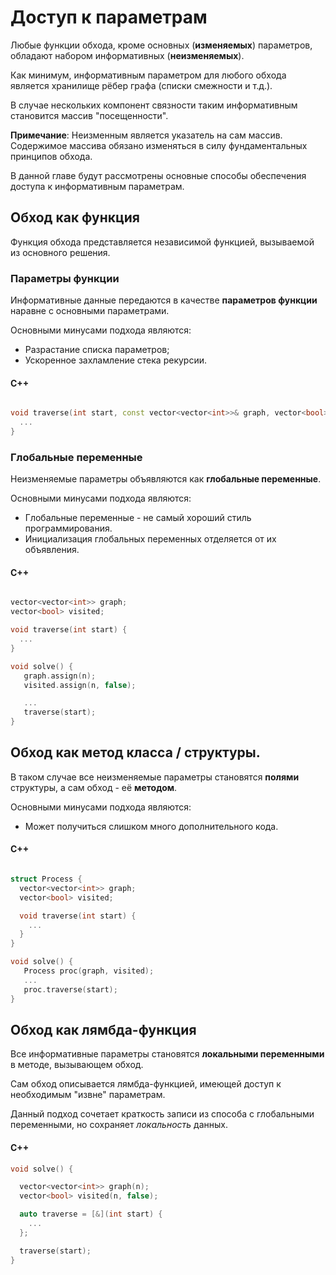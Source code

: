 # Доступ к параметрам

Любые функции обхода, кроме основных (**изменяемых**) параметров, обладают набором информативных (**неизменяемых**).

Как минимум, информативным параметром для любого обхода является хранилище рёбер графа (списки смежности и т.д.).

В случае нескольких компонент связности таким информативным становится массив "посещенности".

**Примечание**: Неизменным является указатель на сам массив.
Содержимое массива обязано изменяться в силу фундаментальных принципов обхода.

В данной главе будут рассмотрены основные способы обеспечения доступа к информативным параметрам.

## Обход как функция

Функция обхода представляется независимой функцией, вызываемой из основного решения.

### Параметры функции

Информативные данные передаются в качестве **параметров функции** наравне с основными параметрами.

Основными минусами подхода являются:

- Разрастание списка параметров;
- Ускоренное захламление стека рекурсии.

#### C++

```cpp

void traverse(int start, const vector<vector<int>>& graph, vector<bool>& visited) {
  ...
}
```

### Глобальные переменные

Неизменяемые параметры объявляются как **глобальные переменные**.

Основными минусами подхода являются:

- Глобальные переменные - не самый хороший стиль программирования.
- Инициализация глобальных переменных отделяется от их объявления.

#### C++

```cpp

vector<vector<int>> graph;
vector<bool> visited;

void traverse(int start) {
  ...
}

void solve() {
   graph.assign(n);
   visited.assign(n, false);

   ...
   traverse(start); 
}

```

## Обход как метод класса / структуры.

В таком случае все неизменяемые параметры становятся **полями** структуры, а сам обход - её **методом**.

Основными минусами подхода являются:

- Может получиться слишком много дополнительного кода.

#### C++

```cpp

struct Process {
  vector<vector<int>> graph;
  vector<bool> visited;

  void traverse(int start) {
    ...
  }
}

void solve() {
   Process proc(graph, visited);
   ...
   proc.traverse(start);
}
```

## Обход как лямбда-функция

Все информативные параметры становятся **локальными переменными** в методе, вызывающем обход.

Сам обход описывается лямбда-функцией, имеющей доступ к необходимым "извне" параметрам.

Данный подход сочетает краткость записи из способа с глобальными переменными, но сохраняет *локальность* данных.

#### C++

```cpp
void solve() {

  vector<vector<int>> graph(n);
  vector<bool> visited(n, false);

  auto traverse = [&](int start) {
    ...
  };

  traverse(start);
}
```
